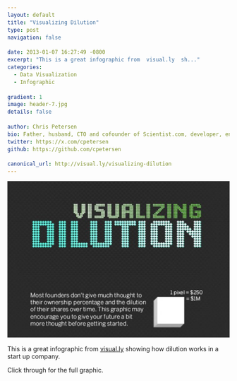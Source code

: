 ```yaml
---
layout: default
title: "Visualizing Dilution"
type: post
navigation: false

date: 2013-01-07 16:27:49 -0800
excerpt: "This is a great infographic from  visual.ly  sh..."
categories:
  - Data Visualization
  - Infographic

gradient: 1
image: header-7.jpg
details: false

author: Chris Petersen
bio: Father, husband, CTO and cofounder of Scientist.com, developer, entrepreneur and technologist.
twitter: https://x.com/cpetersen
github: https://github.com/cpetersen

canonical_url: http://visual.ly/visualizing-dilution
---
```



  ![884a216d513be435ac2046ee0ccb6e74.png](/assets/import/884a216d513be435ac2046ee0ccb6e74.png)

 This is a great infographic from  [visual.ly](http://visual.ly)  showing how dilution works in a start up company.

 Click through for the full graphic.


